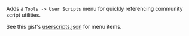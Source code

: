 Adds a `Tools -> User Scripts` menu for quickly referencing community script utilities.

See this gist's [userscripts.json](#file-userscripts-js) for menu items.
